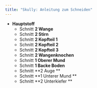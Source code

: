 ```yaml
---
title: "Skully: Anleitung zum Schneiden"
---
```


- **Hauptstoff**
  - Schnitt **2 Wange**
  - Schnitt **2 Stirn**
  - Schnitt **2 Kopfteil 1**
  - Schnitt **2 Kopfteil 2**
  - Schnitt **2 Kopfteil 3**
  - Schnitt **2 Wangenknochen**
  - Schnitt **1 Oberer Mund**
  - Schnitt **1 Backe Boden**
  - Schnitt **2 Auge **
  - Schnitt **1 Unterer Mund **
  - Schnitt **2 Unterkiefer **
